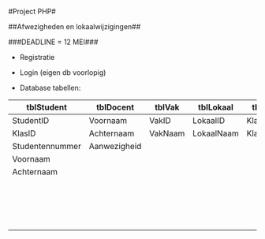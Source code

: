 #Project PHP#

##Afwezigheden en lokaalwijzigingen##

###DEADLINE = 12 MEI###

* Registratie
* Login (eigen db voorlopig)

* Database tabellen:

| **tblStudent**  	| **tblDocent**   	| **tblVak**		| **tblLokaal**		| **tblKlas**		| **tblRooster**	| 
| ----------------- | ----------------- | ----------------- | ----------------- | ----------------- | ----------------- |
| StudentID     	| Voornaam			| VakID				| LokaalID			| KlasID			| RoosterID			|
| KlasID        	| Achternaam    	| VakNaam			| LokaalNaam		| KlasNaam			| VakID				|
| Studentennummer	| Aanwezigheid		| 					|  					|  					| DocentID 			|
| Voornaam      	|  					|					|  					| 					| LokaalID 			|
| Achternaam    	|             		|					| 					| 					| KlasID 			|
| 			    	|             		|					| 					| 					| Dag	 		    |
| 			    	|             		|					| 					| 					| Van			 	|
| 			    	|             		|					| 					| 					| Tot			 	|
| 			    	|             		|					| 					| 					| Actief			|